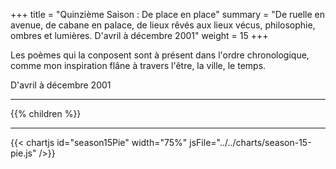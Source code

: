 +++
title = "Quinzième Saison : De place en place"
summary = "De ruelle en avenue, de cabane en palace, de lieux rêvés aux lieux vécus, philosophie, ombres et lumières. D'avril à décembre 2001"
weight = 15
+++

Les poèmes qui la conposent sont à présent dans l'ordre chronologique, comme mon inspiration flâne à travers l'être, la ville, le temps.

D'avril à décembre 2001

---
{{% children  %}}

---
{{< chartjs id="season15Pie" width="75%" jsFile="../../charts/season-15-pie.js" />}}
